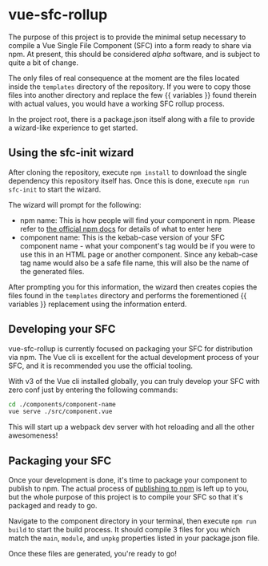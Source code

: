 # vue-sfc-rollup

The purpose of this project is to provide the minimal setup necessary to compile a Vue Single File Component (SFC) into a form ready to share via npm. At present, this should be considered *alpha* software, and is subject to quite a bit of change.

The only files of real consequence at the moment are the files located inside the `templates` directory of the repository. If you were to copy those files into another directory and replace the few {{ variables }} found therein with actual values, you would have a working SFC rollup process.

In the project root, there is a package.json itself along with a file to provide a wizard-like experience to get started.

## Using the sfc-init wizard

After cloning the repository, execute `npm install` to download the single dependency this repository itself has. Once this is done, execute `npm run sfc-init` to start the wizard.

The wizard will prompt for the following:

  - npm name: This is how people will find your component in npm. Please refer to [the official npm docs](https://docs.npmjs.com/files/package.json#name) for details of what to enter here
  - component name: This is the kebab-case version of your SFC component name - what your component's tag would be if you were to use this in an HTML page or another component. Since any kebab-case tag name would also be a safe file name, this will also be the name of the generated files.

After prompting you for this information, the wizard then creates copies the files found in the `templates` directory and performs the forementioned {{ variables }} replacement using the information enterd.

## Developing your SFC

vue-sfc-rollup is currently focused on packaging your SFC for distribution via npm. The Vue cli is excellent for the actual development process of your SFC, and it is recommended you use the official tooling.

With v3 of the Vue cli installed globally, you can truly develop your SFC with zero conf just by entering the following commands:

```bash
cd ./components/component-name
vue serve ./src/component.vue
```

This will start up a webpack dev server with hot reloading and all the other awesomeness!

## Packaging your SFC

Once your development is done, it's time to package your component to publish to npm. The actual process of [publishing to npm](https://docs.npmjs.com/getting-started/publishing-npm-packages) is left up to you, but the whole purpose of this project is to compile your SFC so that it's packaged and ready to go.

Navigate to the component directory in your terminal, then execute `npm run build` to start the build process. It should compile 3 files for you which match the `main`, `module`, and `unpkg` properties listed in your package.json file.

Once these files are generated, you're ready to go!